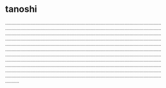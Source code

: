 # tanoshi

...............................................................................................................................................................................................................................................................................................................................................................................................................................................................................................................................................................................................................................................................................................................................................................................................................................................................................................................................................................................................................................................................................................................................................................................................................................................................................................................................................................................................................................